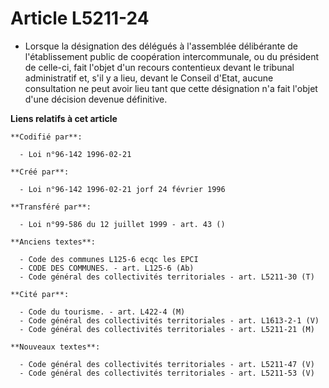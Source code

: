 # Article L5211-24

- Lorsque la désignation des délégués à l'assemblée délibérante de l'établissement public de coopération intercommunale, ou
du président de celle-ci, fait l'objet d'un recours contentieux devant le tribunal administratif et, s'il y a lieu, devant le
Conseil d'Etat, aucune consultation ne peut avoir lieu tant que cette désignation n'a fait l'objet d'une décision devenue
définitive.

**Liens relatifs à cet article**

	**Codifié par**:

	  - Loi n°96-142 1996-02-21

	**Créé par**:

	  - Loi n°96-142 1996-02-21 jorf 24 février 1996

	**Transféré par**:

	  - Loi n°99-586 du 12 juillet 1999 - art. 43 ()

	**Anciens textes**:

	  - Code des communes L125-6 ecqc les EPCI
	  - CODE DES COMMUNES. - art. L125-6 (Ab)
	  - Code général des collectivités territoriales - art. L5211-30 (T)

	**Cité par**:

	  - Code du tourisme. - art. L422-4 (M)
	  - Code général des collectivités territoriales - art. L1613-2-1 (V)
	  - Code général des collectivités territoriales - art. L5211-21 (M)

	**Nouveaux textes**:

	  - Code général des collectivités territoriales - art. L5211-47 (V)
	  - Code général des collectivités territoriales - art. L5211-53 (V)
